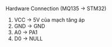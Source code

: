 Hardware Connection (MQ135 -> STM32)
1. VCC -> 5V của mạch tăng áp
2. GND -> GND
3. A0 -> PA1
4. D0 -> NULL
